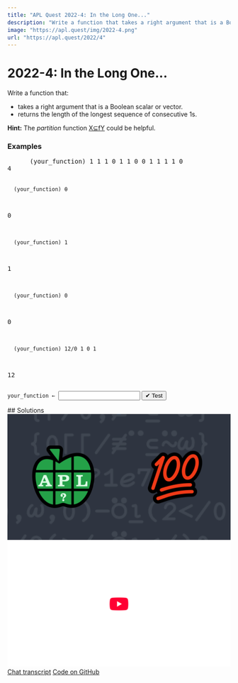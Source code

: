 ```yaml
---
title: "APL Quest 2022-4: In the Long One..."
description: "Write a function that takes a right argument that is a Boolean scalar or vector and returns the length of the longest sequence of consecutive 1s."
image: "https://apl.quest/img/2022-4.png"
url: "https://apl.quest/2022/4"
---
```


# <span class=s>2022-</span>4: In the Long One...
<!-- Write a function that takes a right argument that is a Boolean scalar or vector and returns the length of the longest sequence of consecutive 1s. -->
<p>Write a function that:</p>
<ul>
    <li>takes a right argument that is a Boolean scalar or vector.</li>
    <li>returns the length of the longest sequence of consecutive 1s.</li>
</ul>
<p><i class="fas fa-lightbulb-on"></i> <strong>Hint:</strong> The <em>partition</em> function <a href="https://help.dyalog.com/latest/#Language/Primitive%20Functions/Partition.htm" class="APL" target="_blank">X⊆fY</a> could be helpful.</p>

<h3>Examples</h3>
<pre class="APL">
      (your_function) 1 1 1 0 1 1 0 0 1 1 1 1 0
4

      (your_function) ⍬
0

      (your_function) 1
1

      (your_function) 0
0

      (your_function) 12/0 1 0 1
12
</pre>
<div class="pdiv">
  <code onclick="p_Input.focus()">your_function ← </code><input id="p_Input" autocomplete="off" spellcheck="false" oninput="this.parentElement.querySelector`button`.disabled=false;localStorage.setItem(window.location.pathname,this.value)" onkeypress="subm(event)">
  <button onclick="alert$.next`Testing…`;submitSolution`p`" class="md-button md-button--primary">&#x2714; Test</button>
</div>
<blockquote id="p_Output"></blockquote>
## Solutions
<div onclick="play(this)" title="Video on YouTube" class="yt">
<img alt="Video Thumbnail" src="../../img/2022-4.png">
<img alt="YouTube" src="../../img/yt-big.png">
</div>
<a href="https://chat.stackexchange.com/transcript/52405?m=64729844#64729844" target="_blank" class="md-button md-button--primary">Chat transcript</a>
<a href="https://github.com/abrudz/apl_quest/tree/main/2022/4.apl" target="_blank" class="md-button md-button--primary right">Code on GitHub</a>

<script>
    testCases={"a":["1 1 1 0 1 1 0 0 1 1 1 1 0","1=?2⍴⍨10+?5"],"b":["⍬","1","0","1⍴⍨5+?5","0⍴⍨5+?5","10000⍴1 0"],"f":"⌈/0,1⊥¨,⊆,","p":"∊"}
    p_Input.value=localStorage.getItem(window.location.pathname)
    play=e=>e.outerHTML=`<iframe src="https://www.youtube.com/embed/E5H_kV2UXxc?list=PLYKQVqyrAEj9wDIUyLDGtDAFTKY38BUMN&autoplay=1" title="<span class=s>2022-</span>4: In the Long One... (APL Quest 2022-4)" frameborder="0" allow="accelerometer; autoplay; clipboard-write; encrypted-media; gyroscope; picture-in-picture; web-share" referrerpolicy="strict-origin-when-cross-origin" allowfullscreen></iframe>`
</script>

